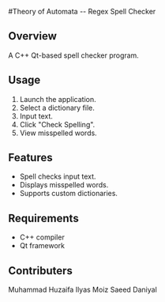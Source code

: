 #Theory of Automata -- Regex Spell Checker

## Overview
A C++ Qt-based spell checker program.

## Usage
1. Launch the application.
2. Select a dictionary file.
3. Input text.
4. Click "Check Spelling".
5. View misspelled words.

## Features
- Spell checks input text.
- Displays misspelled words.
- Supports custom dictionaries.

## Requirements
- C++ compiler
- Qt framework

  
## Contributers
Muhammad Huzaifa
Ilyas Moiz
Saeed Daniyal
